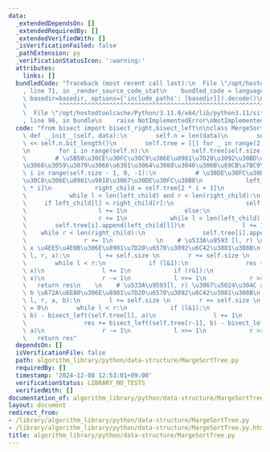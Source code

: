 ```yaml
---
data:
  _extendedDependsOn: []
  _extendedRequiredBy: []
  _extendedVerifiedWith: []
  _isVerificationFailed: false
  _pathExtension: py
  _verificationStatusIcon: ':warning:'
  attributes:
    links: []
  bundledCode: "Traceback (most recent call last):\n  File \"/opt/hostedtoolcache/Python/3.11.0/x64/lib/python3.11/site-packages/onlinejudge_verify/documentation/build.py\"\
    , line 71, in _render_source_code_stat\n    bundled_code = language.bundle(stat.path,\
    \ basedir=basedir, options={'include_paths': [basedir]}).decode()\n          \
    \         ^^^^^^^^^^^^^^^^^^^^^^^^^^^^^^^^^^^^^^^^^^^^^^^^^^^^^^^^^^^^^^^^^^^^^^^^^^^^^^^^^\n\
    \  File \"/opt/hostedtoolcache/Python/3.11.0/x64/lib/python3.11/site-packages/onlinejudge_verify/languages/python.py\"\
    , line 96, in bundle\n    raise NotImplementedError\nNotImplementedError\n"
  code: "from bisect import bisect_right,bisect_left\n\nclass MergeSortTree:\n   \
    \ def __init__(self, data):\n        self.n = len(data)\n        self.size = 1\
    \ << self.n.bit_length()\n        self.tree = [[] for _ in range(2 * self.size)]\n\
    \n        for i in range(self.n):\n            self.tree[self.size + i] = [data[i]]\n\
    \        # \u5B50\u30CE\u30FC\u30C9\u306E\u8981\u7D20\u3092\u30BD\u30FC\u30C8\u3057\
    \u3066\u3059\u3079\u3066\u6301\u3064\u3088\u3046\u306B\u69CB\u7BC9\n        for\
    \ i in range(self.size - 1, 0, -1):\n           # \u30DE\u30FC\u30B8\u30BD\u30FC\
    \u30C8\u306E\u8981\u9818\u3067\u30DE\u30FC\u30B8\n            left_child = self.tree[2\
    \ * i]\n            right_child = self.tree[2 * i + 1]\n            l,r = 0,0\n\
    \            while l < len(left_child) and r < len(right_child):\n           \
    \     if left_child[l] < right_child[r]:\n                    self.tree[i].append(left_child[l])\n\
    \                    l += 1\n                else:\n                    self.tree[i].append(right_child[r])\n\
    \                    r += 1\n            while l < len(left_child):\n        \
    \        self.tree[i].append(left_child[l])\n                l += 1\n        \
    \    while r < len(right_child):\n                self.tree[i].append(right_child[r])\n\
    \                r += 1\n            \n    # \u533A\u9593 [l, r) \u3067\u5024\u304C\
    \ x \u4EE5\u4E0B\u306E\u8981\u7D20\u6570\u3092\u6C42\u3081\u308B\n    def query_leq(self,\
    \ l, r, x):\n        l += self.size \n        r += self.size \n        res = 0\n\
    \        while l < r:\n            if (l&1):\n                res += bisect_right(self.tree[l],\
    \ x)\n                l += 1\n            if (r&1):\n                res += bisect_right(self.tree[r-1],\
    \ x)\n                r -= 1\n            l >>= 1\n            r >>= 1\n     \
    \   return res\n    \n    # \u533A\u9593[l, r) \u3067\u5024\u304C a \u4EE5\u4E0A\
    \ b \u672A\u6E80\u306E\u8981\u7D20\u6570\u3092\u6C42\u3081\u308B\n    def query_range(self,\
    \ l, r, a, b):\n        l += self.size \n        r += self.size \n        res\
    \ = 0\n        while l < r:\n            if (l&1):\n                res += bisect_left(self.tree[l],\
    \ b) - bisect_left(self.tree[l], a)\n                l += 1\n            if (r&1):\n\
    \                res += bisect_left(self.tree[r-1], b) - bisect_left(self.tree[r-1],\
    \ a)\n                r -= 1\n            l >>= 1\n            r >>= 1\n     \
    \   return res"
  dependsOn: []
  isVerificationFile: false
  path: algorithm_library/python/data-structure/MargeSortTree.py
  requiredBy: []
  timestamp: '2024-12-08 12:53:01+09:00'
  verificationStatus: LIBRARY_NO_TESTS
  verifiedWith: []
documentation_of: algorithm_library/python/data-structure/MargeSortTree.py
layout: document
redirect_from:
- /library/algorithm_library/python/data-structure/MargeSortTree.py
- /library/algorithm_library/python/data-structure/MargeSortTree.py.html
title: algorithm_library/python/data-structure/MargeSortTree.py
---
```


